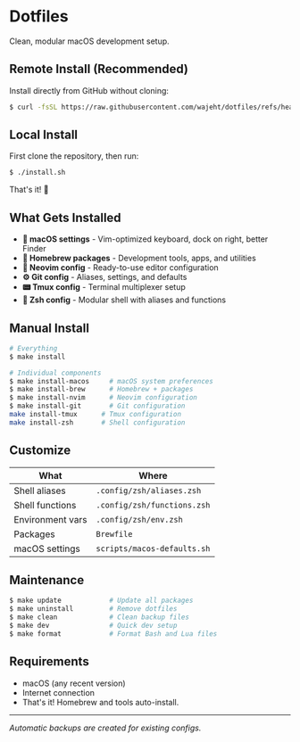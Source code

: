 # Dotfiles

Clean, modular macOS development setup.

## Remote Install (Recommended)

Install directly from GitHub without cloning:

```bash
$ curl -fsSL https://raw.githubusercontent.com/wajeht/dotfiles/refs/heads/main/remote-install.sh | bash
```

## Local Install

First clone the repository, then run:

```bash
$ ./install.sh
```

That's it! 🎉

## What Gets Installed

- **🍎 macOS settings** - Vim-optimized keyboard, dock on right, better Finder
- **🍺 Homebrew packages** - Development tools, apps, and utilities
- **📝 Neovim config** - Ready-to-use editor configuration
- **⚙️ Git config** - Aliases, settings, and defaults
- **📟 Tmux config** - Terminal multiplexer setup
- **🐚 Zsh config** - Modular shell with aliases and functions

## Manual Install

```bash
# Everything
$ make install

# Individual components
$ make install-macos     # macOS system preferences
$ make install-brew      # Homebrew + packages
$ make install-nvim      # Neovim configuration
$ make install-git       # Git configuration
make install-tmux      # Tmux configuration
make install-zsh       # Shell configuration
```

## Customize

| What | Where |
|------|-------|
| Shell aliases | `.config/zsh/aliases.zsh` |
| Shell functions | `.config/zsh/functions.zsh` |
| Environment vars | `.config/zsh/env.zsh` |
| Packages | `Brewfile` |
| macOS settings | `scripts/macos-defaults.sh` |

## Maintenance

```bash
$ make update            # Update all packages
$ make uninstall         # Remove dotfiles
$ make clean             # Clean backup files
$ make dev               # Quick dev setup
$ make format            # Format Bash and Lua files
```

## Requirements

- macOS (any recent version)
- Internet connection
- That's it! Homebrew and tools auto-install.

---

*Automatic backups are created for existing configs.*
